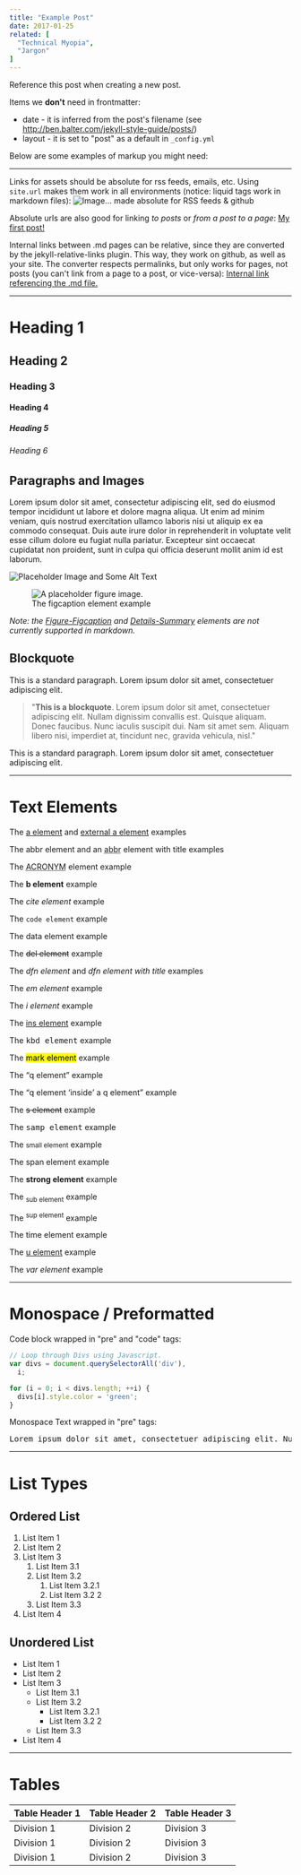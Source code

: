 ```yaml
---
title: "Example Post"
date: 2017-01-25
related: [
  "Technical Myopia",
  "Jargon"
]
---
```


Reference this post when creating a new post.

Items we **don't** need in frontmatter:

- date - it is inferred from the post's filename (see http://ben.balter.com/jekyll-style-guide/posts/)
- layout - it is set to "post" as a default in `_config.yml`

Below are some examples of markup you might need:

<hr class="section-divider">

Links for assets should be absolute for rss feeds, emails, etc. Using `site.url`
makes them work in all environments (notice: liquid tags work in markdown files):
![Image... made absolute for RSS feeds & github]({{site.url}}/assets/images/logo.png)

Absolute urls are also good for linking _to posts_ or _from a post to a page_:
[My first post!]({{site.url}}/2010/11/04/bryan-vs-the-internet)

Internal links between .md pages can be relative, since they are converted by the
jekyll-relative-links plugin. This way, they work on github, as well as your site.
The converter respects permalinks, but only works for pages, not posts (you can't
link from a page to a post, or vice-versa):
[Internal link referencing the .md file.](about.md)

---

# Heading 1

## Heading 2

### Heading 3

#### Heading 4

##### Heading 5

###### Heading 6

## Paragraphs and Images

Lorem ipsum dolor sit amet, consectetur adipiscing elit, sed do eiusmod tempor incididunt ut labore et dolore magna aliqua. Ut enim ad minim veniam, quis nostrud exercitation ullamco laboris nisi ut aliquip ex ea commodo consequat. Duis aute irure dolor in reprehenderit in voluptate velit esse cillum dolore eu fugiat nulla pariatur. Excepteur sint occaecat cupidatat non proident, sunt in culpa qui officia deserunt mollit anim id est laborum.

![Placeholder Image and Some Alt Text](https://placehold.it/350x150 'A title element for this placeholder image.')

<figure class="center">
  <img src="https://placehold.it/350x150" alt="A placeholder figure image." />
  <figcaption>The figcaption element example</figcaption>
</figure>

_Note: the [Figure-Figcaption](http://html5doctor.com/the-figure-figcaption-elements/) and [Details-Summary](http://html5doctor.com/the-details-and-summary-elements/) elements are not currently supported in markdown._

## Blockquote

This is a standard paragraph. Lorem ipsum dolor sit amet, consectetuer adipiscing elit.

> "**This is a blockquote**. Lorem ipsum dolor sit amet, consectetuer adipiscing elit. Nullam dignissim convallis est. Quisque aliquam. Donec faucibus. Nunc iaculis suscipit dui. Nam sit amet sem. Aliquam libero nisi, imperdiet at, tincidunt nec, gravida vehicula, nisl."

This is a standard paragraph. Lorem ipsum dolor sit amet, consectetuer adipiscing elit.

---

# Text Elements

The [a element](#) and [external a element](https://example.com) examples

The <abbr>abbr element</abbr> and an <abbr title="Abbreviation">abbr</abbr> element with title examples

The <acronym title="A Cowboy Ran One New York Marathon">ACRONYM</acronym> element example

The **b element** example

The <cite>cite element</cite> example

The `code element` example

The <data value="3967381398">data element</data> example

The ~~del element~~ example

The <dfn>dfn element</dfn> and <dfn title="Title text">dfn element with title</dfn> examples

The _em element_ example

The _i element_ example

The <ins>ins element</ins> example

The <kbd>kbd element</kbd> example

The <mark>mark element</mark> example

The <q>q element</q> example

The <q>q element <q>inside</q> a q element</q> example

The <s>s element</s> example

The <samp>samp element</samp> example

The <small>small element</small> example

The <span>span element</span> example

The **strong element** example

The <sub>sub element</sub> example

The <sup>sup element</sup> example

The <time datetime="2005-05-15 19:00">time element</time> example

The <u>u element</u> example

The <var>var element</var> example

---

# Monospace / Preformatted

Code block wrapped in "pre" and "code" tags:

```javascript
// Loop through Divs using Javascript.
var divs = document.querySelectorAll('div'),
  i;

for (i = 0; i < divs.length; ++i) {
  divs[i].style.color = 'green';
}
```

Monospace Text wrapped in "pre" tags:

<pre>Lorem ipsum dolor sit amet, consectetuer adipiscing elit. Nullam dignissim convallis est. Quisque aliquam. Donec faucibus. Nunc iaculis suscipit dui. Nam sit amet sem. Aliquam libero nisi, imperdiet at, tincidunt nec, gravida vehicula, nisl.</pre>

---

# List Types

## Ordered List

1. List Item 1
2. List Item 2
3. List Item 3
   1. List Item 3.1
   2. List Item 3.2
      1. List Item 3.2.1
      2. List Item 3.2 2
   3. List Item 3.3
4. List Item 4

## Unordered List

- List Item 1
- List Item 2
- List Item 3
  - List Item 3.1
  - List Item 3.2
    - List Item 3.2.1
    - List Item 3.2 2
  - List Item 3.3
- List Item 4

---

# Tables

| Table Header 1 | Table Header 2 | Table Header 3 |
| -------------- | -------------- | -------------- |
| Division 1     | Division 2     | Division 3     |
| Division 1     | Division 2     | Division 3     |
| Division 1     | Division 2     | Division 3     |
